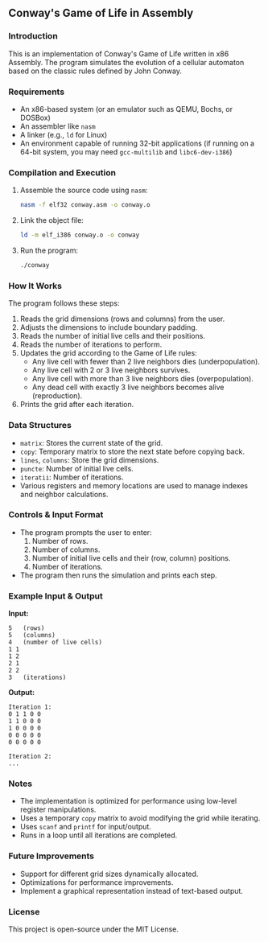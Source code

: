 ## Conway's Game of Life in Assembly

### Introduction
This is an implementation of Conway's Game of Life written in x86 Assembly. The program simulates the evolution of a cellular automaton based on the classic rules defined by John Conway.

### Requirements
- An x86-based system (or an emulator such as QEMU, Bochs, or DOSBox)
- An assembler like `nasm`
- A linker (e.g., `ld` for Linux)
- An environment capable of running 32-bit applications (if running on a 64-bit system, you may need `gcc-multilib` and `libc6-dev-i386`)

### Compilation and Execution

1. Assemble the source code using `nasm`:
   ```sh
   nasm -f elf32 conway.asm -o conway.o
   ```
2. Link the object file:
   ```sh
   ld -m elf_i386 conway.o -o conway
   ```
3. Run the program:
   ```sh
   ./conway
   ```

### How It Works
The program follows these steps:
1. Reads the grid dimensions (rows and columns) from the user.
2. Adjusts the dimensions to include boundary padding.
3. Reads the number of initial live cells and their positions.
4. Reads the number of iterations to perform.
5. Updates the grid according to the Game of Life rules:
   - Any live cell with fewer than 2 live neighbors dies (underpopulation).
   - Any live cell with 2 or 3 live neighbors survives.
   - Any live cell with more than 3 live neighbors dies (overpopulation).
   - Any dead cell with exactly 3 live neighbors becomes alive (reproduction).
6. Prints the grid after each iteration.

### Data Structures
- `matrix`: Stores the current state of the grid.
- `copy`: Temporary matrix to store the next state before copying back.
- `lines`, `columns`: Store the grid dimensions.
- `puncte`: Number of initial live cells.
- `iteratii`: Number of iterations.
- Various registers and memory locations are used to manage indexes and neighbor calculations.

### Controls & Input Format
- The program prompts the user to enter:
  1. Number of rows.
  2. Number of columns.
  3. Number of initial live cells and their (row, column) positions.
  4. Number of iterations.
- The program then runs the simulation and prints each step.

### Example Input & Output
**Input:**
```
5   (rows)
5   (columns)
4   (number of live cells)
1 1
1 2
2 1
2 2
3   (iterations)
```

**Output:**
```
Iteration 1:
0 1 1 0 0 
1 1 0 0 0 
1 0 0 0 0 
0 0 0 0 0 
0 0 0 0 0 

Iteration 2:
...
```

### Notes
- The implementation is optimized for performance using low-level register manipulations.
- Uses a temporary `copy` matrix to avoid modifying the grid while iterating.
- Uses `scanf` and `printf` for input/output.
- Runs in a loop until all iterations are completed.

### Future Improvements
- Support for different grid sizes dynamically allocated.
- Optimizations for performance improvements.
- Implement a graphical representation instead of text-based output.

### License
This project is open-source under the MIT License.

